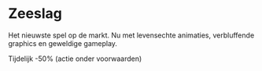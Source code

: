 # Zeeslag
Het nieuwste spel op de markt. Nu met levensechte animaties, verbluffende graphics en geweldige gameplay.

Tijdelijk -50% (actie onder voorwaarden)
